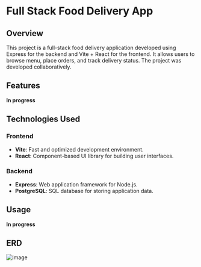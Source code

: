 # Full Stack Food Delivery App

## Overview
This project is a full-stack food delivery application developed using Express for the backend and Vite + React for the frontend. It allows users to browse menu, place orders, and track delivery status. The project was developed collaboratively.

## Features
**In progress**

## Technologies Used
### Frontend
- **Vite**: Fast and optimized development environment.
- **React**: Component-based UI library for building user interfaces.

### Backend
- **Express**: Web application framework for Node.js.
- **PostgreSQL**: SQL database for storing application data.

## Usage
**In progress**

## ERD
![image](https://github.com/user-attachments/assets/0f898ec8-6b55-45cf-8528-353f5f96268d)


